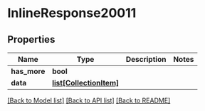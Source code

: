 # InlineResponse20011

## Properties
Name | Type | Description | Notes
------------ | ------------- | ------------- | -------------
**has_more** | **bool** |  | 
**data** | [**list[CollectionItem]**](CollectionItem.md) |  | 

[[Back to Model list]](../README.md#documentation-for-models) [[Back to API list]](../README.md#documentation-for-api-endpoints) [[Back to README]](../README.md)


